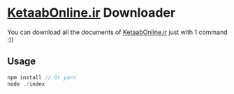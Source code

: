 # [KetaabOnline.ir](KetaabOnline.ir) Downloader

You can download all the documents of [KetaabOnline.ir](KetaabOnline.ir) just with 1 command :))

## Usage

```js
npm install // Or yarn
node ./index
```

